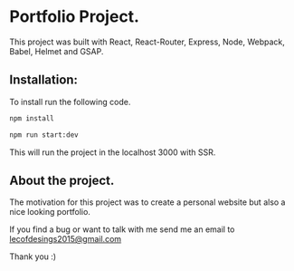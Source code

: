 # Portfolio Project.

This project was built with React, React-Router, Express, Node, Webpack, Babel, Helmet and GSAP.

## Installation:

To install run the following code.

```bash
npm install
```

```bash
npm run start:dev
```
This will run the project in the localhost 3000 with SSR.

## About the project.

The motivation for this project was to create a personal website but also a nice looking portfolio.

If you find a bug or want to talk with me send me an email to lecofdesings2015@gmail.com

Thank you :)
